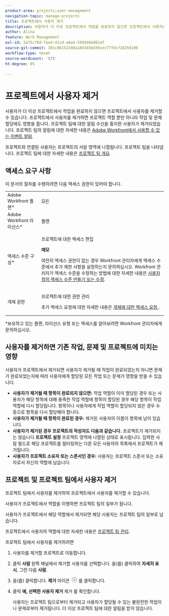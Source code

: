 ```yaml
---
product-area: projects;user-management
navigation-topic: manage-projects
title: 프로젝트에서 사용자 제거
description: 사용자가 더 이상 프로젝트에서 작업을 완료하지 않으면 프로젝트에서 사용자를 제거할 수 있습니다.
author: Alina
feature: Work Management
exl-id: 3a75c78d-faed-41cd-a0a4-59504bb981af
source-git-commit: 301c86152340a184345bd39cec77fdcf28258196
workflow-type: tm+mt
source-wordcount: '573'
ht-degree: 0%

---
```


# 프로젝트에서 사용자 제거

사용자가 더 이상 프로젝트에서 작업을 완료하지 않으면 프로젝트에서 사용자를 제거할 수 있습니다. 프로젝트에서 사용자를 제거하면 프로젝트 역할 뿐만 아니라 작업 및 문제 할당에도 영향을 줍니다. 프로젝트 팀에 대한 알림 수신을 중지한 사용자가 제거되었습니다. 프로젝트 팀의 알림에 대한 자세한 내용은 [Adobe Workfront에서 사용할 수 있는 이벤트 알림](../../../administration-and-setup/manage-workfront/emails/event-notifications-available-in-wf.md).

프로젝트와 연결된 사용자는 프로젝트의 사람 영역에 나열됩니다. 프로젝트 팀을 나타냅니다. 프로젝트 팀에 대한 자세한 내용은 [프로젝트 팀 개요](../../../manage-work/projects/planning-a-project/project-team-overview.md).

## 액세스 요구 사항

이 문서의 절차를 수행하려면 다음 액세스 권한이 있어야 합니다.

<table style="table-layout:auto"> 
 <col> 
 <col> 
 <tbody> 
  <tr> 
   <td role="rowheader">Adobe Workfront 플랜*</td> 
   <td> <p>모든</p> </td> 
  </tr> 
  <tr> 
   <td role="rowheader">Adobe Workfront 라이선스*</td> 
   <td> <p>플랜 </p> </td> 
  </tr> 
  <tr> 
   <td role="rowheader">액세스 수준 구성*</td> 
   <td> <p>프로젝트에 대한 액세스 편집</p> <p><b>메모</b>

여전히 액세스 권한이 없는 경우 Workfront 관리자에게 액세스 수준에서 추가 제한 사항을 설정하는지 문의하십시오. Workfront 관리자가 액세스 수준을 수정하는 방법에 대한 자세한 내용은 <a href="../../../administration-and-setup/add-users/configure-and-grant-access/create-modify-access-levels.md" class="MCXref xref">사용자 정의 액세스 수준 만들기 또는 수정</a>.</p> </td>
</tr> 
  <tr> 
   <td role="rowheader">개체 권한</td> 
   <td> <p>프로젝트에 대한 권한 관리</p> <p>추가 액세스 요청에 대한 자세한 내용은 <a href="../../../workfront-basics/grant-and-request-access-to-objects/request-access.md" class="MCXref xref">개체에 대한 액세스 요청 </a>.</p> </td> 
  </tr> 
 </tbody> 
</table>

*보유하고 있는 플랜, 라이선스 유형 또는 액세스를 알아보려면 Workfront 관리자에게 문의하십시오.

## 사용자를 제거하면 기존 작업, 문제 및 프로젝트에 미치는 영향

사용자가 프로젝트에서 제거되면 사용자가 제거될 때 작업이 완료되었는지 아니면 문제가 완료되었는지에 따라 사용자에게 할당된 모든 작업 또는 문제가 영향을 받을 수 있습니다.

* **사용자가 제거될 때 항목이 완료되지 않으면:** 작업 역할이 이미 할당된 경우 또는 사용자가 해당 항목에 대해 충족한 작업 역할에 항목이 할당된 경우 해당 항목이 작업 역할에 다시 할당됩니다. 항목이나 사용자에게 작업 역할이 할당되지 않은 경우 수동으로 항목을 다시 할당해야 합니다.
* **사용자가 제거될 때 항목이 완료된 경우:** 제거된 사용자의 이름이 항목에 남아 있습니다.
* **사용자가 제거된 경우 프로젝트의 작성자도 다음과 같습니다.** 프로젝트가 제거되지는 않습니다 **프로젝트 설정** 프로젝트 영역에 나열된 상태로 표시됩니다. 입력한 사람 필드로 해당 프로젝트를 필터링하는 다른 모든 사용자의 목록에서 프로젝트가 제거됩니다.
* **사용자가 프로젝트 소유자 또는 스폰서인 경우:** 사용자는 프로젝트 스폰서 또는 소유자로서 자신의 역할에 남습니다.

## 프로젝트 및 프로젝트 팀에서 사용자 제거

프로젝트 팀에서 사용자를 제거하여 프로젝트에서 사용자를 제거할 수 있습니다.

사용자가 프로젝트에서 역할을 이행하면 프로젝트 팀의 일부가 됩니다.

사용자가 프로젝트에서 해당 역할에서 제거되면 해당 사용자는 프로젝트 팀의 일부로 남습니다.

프로젝트에서 사용자의 역할에 대한 자세한 내용은 [프로젝트 팀 관리](../planning-a-project/manage-project-team.md).

프로젝트 팀에서 사용자를 제거하려면

1. 사용자를 제거할 프로젝트로 이동합니다.

1. 클릭 **사람** 왼쪽 패널에서 제거할 사용자를 선택합니다. 을(를) 클릭하여 **자세히 표시**, 그런 다음 **사람**.

1. 을(를) 클릭합니다. **제거** 아이콘  ![항목 제거](assets/remove-icon---x-in-circle.png) 를 클릭합니다.

1. 클릭 **예, 선택한 사용자 제거** 제거 를 확인합니다.

   사용자는 프로젝트 팀으로부터 제거되고 사용자가 할당될 수 있는 불완전한 작업이나 문제로부터 제거됩니다. 더 이상 프로젝트 팀에 대한 알림을 받지 않습니다.
